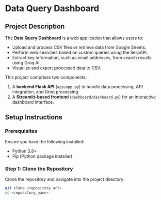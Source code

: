 # Data Query Dashboard

## Project Description

The **Data Query Dashboard** is a web application that allows users to:

- Upload and process CSV files or retrieve data from Google Sheets.
- Perform web searches based on custom queries using the SerpAPI.
- Extract key information, such as email addresses, from search results using Groq AI.
- Visualize and export processed data to CSV.

This project comprises two components:

1. A **backend Flask API** (`app/app.py`) to handle data processing, API integration, and Groq processing.
2. A **Streamlit-based frontend** (`dashboard/dashboard.py`) for an interactive dashboard interface.

## Setup Instructions

### Prerequisites

Ensure you have the following installed:

- Python 3.8+
- Pip (Python package installer)

### Step 1: Clone the Repository

Clone the repository and navigate into the project directory:

```bash
git clone <repository_url>
cd <repository_name>
